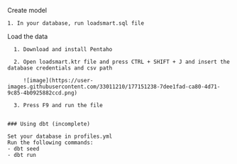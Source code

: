 Create model


    1. In your database, run loadsmart.sql file



Load the data


      1. Download and install Pentaho

      2. Open loadsmart.ktr file and press CTRL + SHIFT + J and insert the database credentials and csv path 

         ![image](https://user-images.githubusercontent.com/33011210/177151238-7dee1fad-ca80-4d71-9c85-4b0925882ccd.png)

      3. Press F9 and run the file


    ### Using dbt (incomplete)

    Set your database in profiles.yml
    Run the following commands:
    - dbt seed
    - dbt run

